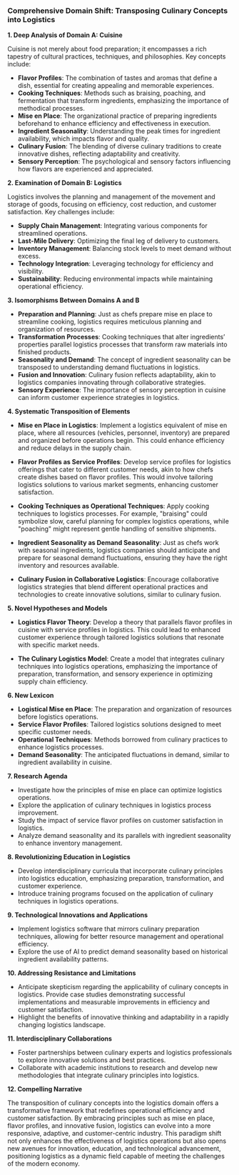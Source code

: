 ### Comprehensive Domain Shift: Transposing Culinary Concepts into Logistics

**1. Deep Analysis of Domain A: Cuisine**

Cuisine is not merely about food preparation; it encompasses a rich tapestry of cultural practices, techniques, and philosophies. Key concepts include:

- **Flavor Profiles**: The combination of tastes and aromas that define a dish, essential for creating appealing and memorable experiences.
- **Cooking Techniques**: Methods such as braising, poaching, and fermentation that transform ingredients, emphasizing the importance of methodical processes.
- **Mise en Place**: The organizational practice of preparing ingredients beforehand to enhance efficiency and effectiveness in execution.
- **Ingredient Seasonality**: Understanding the peak times for ingredient availability, which impacts flavor and quality.
- **Culinary Fusion**: The blending of diverse culinary traditions to create innovative dishes, reflecting adaptability and creativity.
- **Sensory Perception**: The psychological and sensory factors influencing how flavors are experienced and appreciated.

**2. Examination of Domain B: Logistics**

Logistics involves the planning and management of the movement and storage of goods, focusing on efficiency, cost reduction, and customer satisfaction. Key challenges include:

- **Supply Chain Management**: Integrating various components for streamlined operations.
- **Last-Mile Delivery**: Optimizing the final leg of delivery to customers.
- **Inventory Management**: Balancing stock levels to meet demand without excess.
- **Technology Integration**: Leveraging technology for efficiency and visibility.
- **Sustainability**: Reducing environmental impacts while maintaining operational efficiency.

**3. Isomorphisms Between Domains A and B**

- **Preparation and Planning**: Just as chefs prepare mise en place to streamline cooking, logistics requires meticulous planning and organization of resources.
- **Transformation Processes**: Cooking techniques that alter ingredients’ properties parallel logistics processes that transform raw materials into finished products.
- **Seasonality and Demand**: The concept of ingredient seasonality can be transposed to understanding demand fluctuations in logistics.
- **Fusion and Innovation**: Culinary fusion reflects adaptability, akin to logistics companies innovating through collaborative strategies.
- **Sensory Experience**: The importance of sensory perception in cuisine can inform customer experience strategies in logistics.

**4. Systematic Transposition of Elements**

- **Mise en Place in Logistics**: Implement a logistics equivalent of mise en place, where all resources (vehicles, personnel, inventory) are prepared and organized before operations begin. This could enhance efficiency and reduce delays in the supply chain.
  
- **Flavor Profiles as Service Profiles**: Develop service profiles for logistics offerings that cater to different customer needs, akin to how chefs create dishes based on flavor profiles. This would involve tailoring logistics solutions to various market segments, enhancing customer satisfaction.

- **Cooking Techniques as Operational Techniques**: Apply cooking techniques to logistics processes. For example, "braising" could symbolize slow, careful planning for complex logistics operations, while "poaching" might represent gentle handling of sensitive shipments.

- **Ingredient Seasonality as Demand Seasonality**: Just as chefs work with seasonal ingredients, logistics companies should anticipate and prepare for seasonal demand fluctuations, ensuring they have the right inventory and resources available.

- **Culinary Fusion in Collaborative Logistics**: Encourage collaborative logistics strategies that blend different operational practices and technologies to create innovative solutions, similar to culinary fusion.

**5. Novel Hypotheses and Models**

- **Logistics Flavor Theory**: Develop a theory that parallels flavor profiles in cuisine with service profiles in logistics. This could lead to enhanced customer experience through tailored logistics solutions that resonate with specific market needs.

- **The Culinary Logistics Model**: Create a model that integrates culinary techniques into logistics operations, emphasizing the importance of preparation, transformation, and sensory experience in optimizing supply chain efficiency.

**6. New Lexicon**

- **Logistical Mise en Place**: The preparation and organization of resources before logistics operations.
- **Service Flavor Profiles**: Tailored logistics solutions designed to meet specific customer needs.
- **Operational Techniques**: Methods borrowed from culinary practices to enhance logistics processes.
- **Demand Seasonality**: The anticipated fluctuations in demand, similar to ingredient availability in cuisine.

**7. Research Agenda**

- Investigate how the principles of mise en place can optimize logistics operations.
- Explore the application of culinary techniques in logistics process improvement.
- Study the impact of service flavor profiles on customer satisfaction in logistics.
- Analyze demand seasonality and its parallels with ingredient seasonality to enhance inventory management.

**8. Revolutionizing Education in Logistics**

- Develop interdisciplinary curricula that incorporate culinary principles into logistics education, emphasizing preparation, transformation, and customer experience.
- Introduce training programs focused on the application of culinary techniques in logistics operations.

**9. Technological Innovations and Applications**

- Implement logistics software that mirrors culinary preparation techniques, allowing for better resource management and operational efficiency.
- Explore the use of AI to predict demand seasonality based on historical ingredient availability patterns.

**10. Addressing Resistance and Limitations**

- Anticipate skepticism regarding the applicability of culinary concepts in logistics. Provide case studies demonstrating successful implementations and measurable improvements in efficiency and customer satisfaction.
- Highlight the benefits of innovative thinking and adaptability in a rapidly changing logistics landscape.

**11. Interdisciplinary Collaborations**

- Foster partnerships between culinary experts and logistics professionals to explore innovative solutions and best practices.
- Collaborate with academic institutions to research and develop new methodologies that integrate culinary principles into logistics.

**12. Compelling Narrative**

The transposition of culinary concepts into the logistics domain offers a transformative framework that redefines operational efficiency and customer satisfaction. By embracing principles such as mise en place, flavor profiles, and innovative fusion, logistics can evolve into a more responsive, adaptive, and customer-centric industry. This paradigm shift not only enhances the effectiveness of logistics operations but also opens new avenues for innovation, education, and technological advancement, positioning logistics as a dynamic field capable of meeting the challenges of the modern economy.